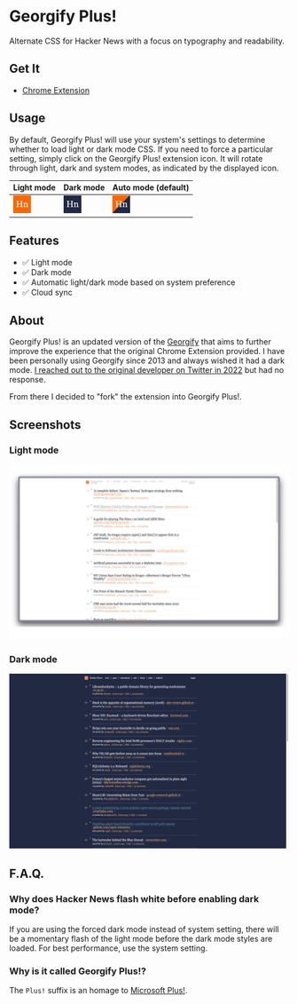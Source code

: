 # Georgify Plus! 

Alternate CSS for Hacker News with a focus on typography and readability. 

## Get It

- [Chrome Extension](https://chrome.google.com/webstore/detail/georgify-plus/epgjbcjoloccejgkhkcemagbmmdhlidg)

## Usage

By default, Georgify Plus! will use your system's settings to determine whether to load light or dark mode CSS.
If you need to force a particular setting, simply click on the Georgify Plus! extension icon. 
It will rotate through light, dark and system modes, as indicated by the displayed icon.

| Light mode                   | Dark mode                   | Auto mode (default)         |
| ---------------------------- | --------------------------- | --------------------------- |
| ![](assets/icon32_light.png) | ![](assets/icon32_dark.png) | ![](assets/icon32_auto.png) |

## Features

- ✅ Light mode
- ✅ Dark mode
- ✅ Automatic light/dark mode based on system preference
- ✅ Cloud sync

## About 

Georgify Plus! is an updated version of the [Georgify](https://chrome.google.com/webstore/detail/georgify/ofjfdfaleomlfanfehgblppafkijjhmi) 
that aims to further improve the experience that the original Chrome Extension provided. I have been personally using Georgify since 2013 and
always wished it had a dark mode. [I reached out to the original developer on Twitter in 2022](https://twitter.com/deevus/status/1507628904512917504?s=20)
but had no response. 

From there I decided to "fork" the extension into Georgify Plus!.

## Screenshots

### Light mode
![Light Mode](store/screenshot_1.png)

### Dark mode
![Dark Mode](store/screenshot_2.png)

## F.A.Q.

### Why does Hacker News flash white before enabling dark mode?

If you are using the forced dark mode instead of system setting, there will be a momentary flash of the light mode before the dark mode styles are loaded. 
For best performance, use the system setting. 

### Why is it called Georgify Plus!?

The `Plus!` suffix is an homage to [Microsoft Plus!](https://en.wikipedia.org/wiki/Microsoft_Plus!). 
